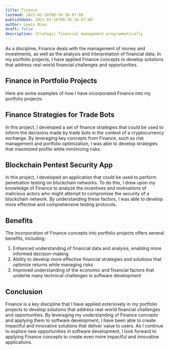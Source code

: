 ```yaml
---
title: Finance
lastmod: 2023-02-16T08:36:36-07:00
publishdate: 2023-02-16T08:36:36-07:00
author: Lewis Nzau
draft: false
description: Strategic financial management programmatically
---
```


As a discipline, Finance deals with the management of money and investments, as well as the analysis and interpretation of financial data. In my portfolio projects, I have applied Finance concepts to develop solutions that address real-world financial challenges and opportunities.

## Finance in Portfolio Projects

Here are some examples of how I have incorporated Finance into my portfolio projects:

## Finance Strategies for Trade Bots

In this project, I developed a set of finance strategies that could be used to inform the decisions made by trade bots in the context of a cryptocurrency exchange. By leveraging key concepts from Finance, such as risk management and portfolio optimization, I was able to develop strategies that maximized profits while minimizing risks.

## Blockchain Pentest Security App

In this project, I developed an application that could be used to perform penetration testing on blockchain networks. To do this, I drew upon my knowledge of Finance to analyze the incentives and motivations of malicious actors who might attempt to compromise the security of a blockchain network. By understanding these factors, I was able to develop more effective and comprehensive testing protocols.

## Benefits

The incorporation of Finance concepts into portfolio projects offers several benefits, including:

1. Enhanced understanding of financial data and analysis, enabling more informed decision-making
1. Ability to develop more effective financial strategies and solutions that optimize returns while managing risks
1. Improved understanding of the economic and financial factors that underlie many technical challenges in software development

## Conclusion

Finance is a key discipline that I have applied extensively in my portfolio projects to develop solutions that address real-world financial challenges and opportunities. By leveraging my understanding of Finance concepts and applying them to software development, I have been able to create impactful and innovative solutions that deliver value to users. As I continue to explore new opportunities in software development, I look forward to applying Finance concepts to create even more impactful and innovative applications.
